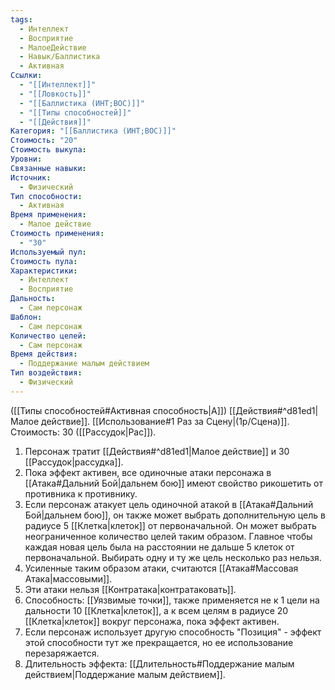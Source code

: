 ```yaml
---
tags:
  - Интеллект
  - Восприятие
  - МалоеДействие
  - Навык/Баллистика
  - Активная
Ссылки:
  - "[[Интеллект]]"
  - "[[Ловкость]]"
  - "[[Баллистика (ИНТ;ВОС)]]"
  - "[[Типы способностей]]"
  - "[[Действия]]"
Категория: "[[Баллистика (ИНТ;ВОС)]]"
Стоимость: "20"
Стоимость выкупа:
Уровни:
Связанные навыки:
Источник:
  - Физический
Тип способности:
  - Активная
Время применения:
  - Малое действие
Стоимость применения:
  - "30"
Используемый пул:
Стоимость пула:
Характеристики:
  - Интеллект
  - Восприятие
Дальность:
  - Сам персонаж
Шаблон:
  - Сам персонаж
Количество целей:
  - Сам персонаж
Время действия:
  - Поддержание малым действием
Тип воздействия:
  - Физический
---
```

([[Типы способностей#Активная способность|А]]) [[Действия#^d81ed1|Малое действие]]. [[Использование#1 Раз за Сцену|(1р/Сцена)]]. Стоимость: 30 ([[Рассудок|Рас]]).

1. Персонаж тратит [[Действия#^d81ed1|Малое действие]] и 30 [[Рассудок|рассудка]].
2. Пока эффект активен, все одиночные атаки персонажа в [[Атака#Дальний Бой|дальнем бою]] имеют свойство рикошетить от противника к противнику.
3. Если персонаж атакует цель одиночной атакой в [[Атака#Дальний Бой|дальнем бою]], он также может выбрать дополнительную цель в радиусе 5 [[Клетка|клеток]] от первоначальной. Он может выбрать неограниченное количество целей таким образом. Главное чтобы каждая новая цель была на расстоянии не дальше 5 клеток от первоначальной. Выбирать одну и ту же цель несколько раз нельзя. 
4. Усиленные таким образом атаки, считаются [[Атака#Массовая Атака|массовыми]].
5. Эти атаки нельзя [[Контратака|контратаковать]]. 
6. Способность: [[Уязвимые точки]], также применяется не к 1 цели на дальности 10 [[Клетка|клеток]], а к всем целям в радиусе 20 [[Клетка|клеток]] вокруг персонажа, пока эффект активен. 
7. Если персонаж использует другую способность "Позиция" - эффект этой способности тут же прекращается, но ее использование перезаряжается. 
8. Длительность эффекта: [[Длительность#Поддержание малым действием|Поддержание малым действием]].
